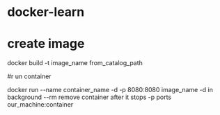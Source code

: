 # docker-learn

# create image

docker build -t image_name from_catalog_path

#r un container

docker run --name container_name -d -p 8080:8080 image_name
-d in background
--rm remove container after it stops
-p ports our_machine:container
